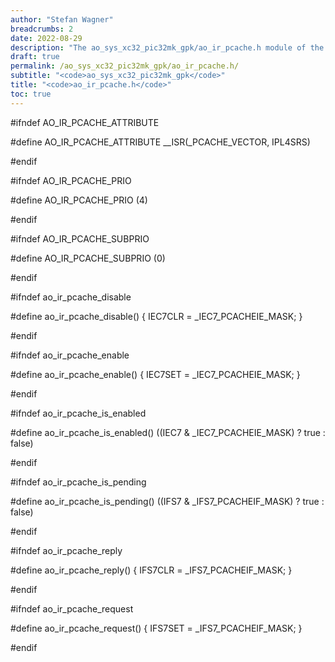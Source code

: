 ```yaml
---
author: "Stefan Wagner"
breadcrumbs: 2
date: 2022-08-29
description: "The ao_sys_xc32_pic32mk_gpk/ao_ir_pcache.h module of the ao real-time operating system."
draft: true
permalink: /ao_sys_xc32_pic32mk_gpk/ao_ir_pcache.h/ 
subtitle: "<code>ao_sys_xc32_pic32mk_gpk</code>"
title: "<code>ao_ir_pcache.h</code>"
toc: true
---
```


#ifndef AO_IR_PCACHE_ATTRIBUTE

#define AO_IR_PCACHE_ATTRIBUTE      __ISR(_PCACHE_VECTOR, IPL4SRS)

#endif

#ifndef AO_IR_PCACHE_PRIO

#define AO_IR_PCACHE_PRIO           (4)

#endif

#ifndef AO_IR_PCACHE_SUBPRIO

#define AO_IR_PCACHE_SUBPRIO        (0)

#endif

#ifndef ao_ir_pcache_disable

#define ao_ir_pcache_disable()      { IEC7CLR = _IEC7_PCACHEIE_MASK; }

#endif

#ifndef ao_ir_pcache_enable

#define ao_ir_pcache_enable()       { IEC7SET = _IEC7_PCACHEIE_MASK; }

#endif

#ifndef ao_ir_pcache_is_enabled

#define ao_ir_pcache_is_enabled()   ((IEC7 & _IEC7_PCACHEIE_MASK) ? true : false)

#endif

#ifndef ao_ir_pcache_is_pending

#define ao_ir_pcache_is_pending()   ((IFS7 & _IFS7_PCACHEIF_MASK) ? true : false)

#endif

#ifndef ao_ir_pcache_reply

#define ao_ir_pcache_reply()        { IFS7CLR = _IFS7_PCACHEIF_MASK; }

#endif

#ifndef ao_ir_pcache_request

#define ao_ir_pcache_request()      { IFS7SET = _IFS7_PCACHEIF_MASK; }

#endif

